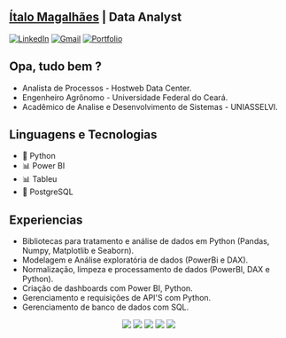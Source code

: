 ## <strong>[Ítalo Magalhães](https://github.com/italo-mgl/italo-mgl/files/13801443/Italo_Data_Analyst.pdf) | Data Analyst</strong>

[![LinkedIn](https://img.shields.io/badge/-LinkedIn-%230077B5?style=for-the-badge&logo=linkedin&logoColor=white)](https://www.linkedin.com/in/magalhaes-italo/)
[![Gmail](https://img.shields.io/badge/-Gmail-%23333?style=for-the-badge&logo=gmail&logoColor=white)](mailto:italomagalhaes77@gmail.com)
[![Portfolio](https://img.shields.io/badge/Portfolio-IT-blue?style=for-the-badge&logo=appveyor)](https://italo-mgl.streamlit.app/)
<!-- [![Portfolio](https://img.shields.io/badge/Portfolio-IT-blueviolet?style=for-the-badge&logo=github)](https://github.com/italo-mgl/Ciencias_de_Dados_Projetos)-->
## Opa, tudo bem ?

- Analista de Processos - Hostweb Data Center.
- Engenheiro Agrônomo - Universidade Federal do Ceará.
- Acadêmico de Analise e Desenvolvimento de Sistemas - UNIASSELVI.



## Linguagens e Tecnologias

- 🐍 Python
- 📊 Power BI
- 📊 Tableu
- 🐘 PostgreSQL


## Experiencias
- Bibliotecas para tratamento e análise de dados em Python (Pandas, Numpy, Matplotlib e Seaborn).
- Modelagem e Análise exploratória de dados (PowerBi e DAX).
- Normalização, limpeza e processamento de dados (PowerBI, DAX e Python).
- Criação de dashboards com Power BI, Python.
- Gerenciamento e requisições de API'S com Python.
- Gerenciamento de banco de dados com SQL.


<p align="center">
    <img src="https://img.shields.io/badge/Python-Expert-success?style=flat-square&logo=python">
    <img src="https://img.shields.io/badge/Power%20BI-Intermediate-yellow?style=flat-square&logo=powerbi">
    <img src="https://img.shields.io/badge/Django-Intermediate-yellow?style=flat-square&logo=django">
    <img src="https://img.shields.io/badge/PostgreSQL-Intermediate-yellow?style=flat-square&logo=postgresql">
    <img src="https://img.shields.io/badge/JavaScript-Intermediate-yellow?style=flat-square&logo=javascript">
  </p>
